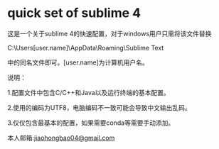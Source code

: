# quick set of sublime 4

这是一个关于sublime 4的快速配置，对于windows用户只需将该文件替换

C:\Users\[user.name]\AppData\Roaming\Sublime Text

中的同名文件即可。[user.name]为计算机用户名。

说明：

1.配置文件中包含C/C++和Java以及运行终端的基本配置。

2.使用的编码为UTF8，电脑编码不一致可能会导致中文输出乱码。

3.仅仅包含最基本的配置，如果需要conda等需要手动添加。


本人邮箱:jiaohongbao04@gmail.com

